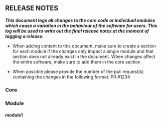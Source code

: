 ## RELEASE NOTES

***This document logs all changes to the core code or individual modules which cause a 
variation in the behaviour of the software for users. This log will be used to write 
out the final release notes at the moment of tagging a release.***

- When adding content to this document, make sure to create a section for each module 
if the changes only impact a single module and that section does not already exist in
the document. When changes affect the entire software, make sure to add them in the 
core section.

- When possible please provide the number of the pull request(s) containing the 
changes in the following format: PR #1234


### Core


### Module 
#### module1

